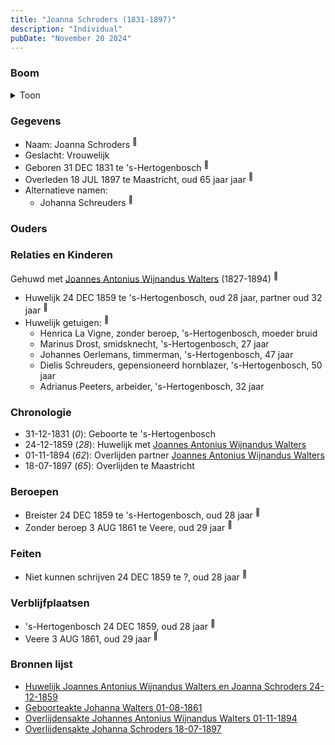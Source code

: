 ```yaml
---
title: "Joanna Schroders (1831-1897)"
description: "Individual"
pubDate: "November 20 2024"
---
```


### Boom
<details><summary>Toon</summary>

![test](https://www.plantuml.com/plantuml/svg/dP3BRi8m44Nt_efHMR12IWYKXo94eK4jwalgQuaSPvguE3RoE48Hujzh86hffekkV3NZE_VCJCbnwwfICLfBlU6Mbv1oiSwjgNGsDyfOS9PhyYtKZXKoGn3I2eKdZUN6rL1YcQAbKuaSMZIktY0xcoeK9u8T0u2PiHdQbqAAjKQYE2wvr9C9H6pFM1kUZb74sCboiJHSQmxFeh36--W2EC5j48HX5xwzhSKiYPB81-m-9Afi3_4uvMczIerp2iT-UWZNoHp2eHTjwjoWTIP7dHeInPc9rfLIAwwpbR26A3KUqRl38InVx_mp6i0zv-Ii58Kx09zJ8i6LTaRBYk1TVce_vg2uSkVSGGJGIg95Vp7xWxTx2G-FRpwnE_WFRsCUzNxZDhJnU8jP9dL-2EerX-cFZeYB80YYFhIKp0jNer9cwp7th3bvfzFyOCqkFmKsHRzmgRu0)
</details>

### Gegevens
- Naam: Joanna Schroders <sup><a href="../s00149/" style="text-decoration:none" title="Huwelijk Joannes Antonius Wijnandus Walters en Joanna Schroders 24-12-1859">:link:</a></sup>
- Geslacht: Vrouwelijk
- Geboren 31 DEC 1831 te 's-Hertogenbosch <sup><a href="../s00149/" style="text-decoration:none" title="Huwelijk Joannes Antonius Wijnandus Walters en Joanna Schroders 24-12-1859">:link:</a></sup>
- Overleden 18 JUL 1897 te Maastricht, oud 65 jaar jaar <sup><a href="../s00214/" style="text-decoration:none" title="Overlijdensakte Johanna Schroders 18-07-1897">:link:</a></sup>
- Alternatieve namen:
  - Johanna Schreuders <sup><a href="../s00211/" style="text-decoration:none" title="Geboorteakte Johanna Walters 01-08-1861 ">:link:</a></sup>

### Ouders

### Relaties en Kinderen

Gehuwd met [Joannes Antonius Wijnandus Walters](../i00103/) (1827-1894) <sup><a href="../s00149/" style="text-decoration:none" title="Huwelijk Joannes Antonius Wijnandus Walters en Joanna Schroders 24-12-1859">:link:</a></sup>
- Huwelijk 24 DEC 1859 te 's-Hertogenbosch, oud 28 jaar, partner oud 32 jaar <sup><a href="../s00149/" style="text-decoration:none" title="Huwelijk Joannes Antonius Wijnandus Walters en Joanna Schroders 24-12-1859">:link:</a></sup>
- Huwelijk getuigen:  <sup><a href="../s00149/" style="text-decoration:none" title="Huwelijk Joannes Antonius Wijnandus Walters en Joanna Schroders 24-12-1859">:link:</a></sup>
  - Henrica La Vigne, zonder beroep, \'s-Hertogenbosch, moeder bruid
  - Marinus Drost, smidsknecht, \'s-Hertogenbosch, 27 jaar
  - Johannes Oerlemans, timmerman, \'s-Hertogenbosch, 47 jaar
  - Dielis Schreuders, gepensioneerd hornblazer, \'s-Hertogenbosch, 50 jaar
  - Adrianus Peeters, arbeider, \'s-Hertogenbosch, 32 jaar

### Chronologie
- 31-12-1831 (<i>0</i>): Geboorte te 's-Hertogenbosch
- 24-12-1859 (<i>28</i>): Huwelijk met [Joannes Antonius Wijnandus Walters](../i00103/)
- 01-11-1894 (<i>62</i>): Overlijden partner [Joannes Antonius Wijnandus Walters](../i00103/)
- 18-07-1897 (<i>65</i>): Overlijden te Maastricht

### Beroepen
- Breister 24 DEC 1859 te 's-Hertogenbosch, oud 28 jaar <sup><a href="../s00149/" style="text-decoration:none" title="Huwelijk Joannes Antonius Wijnandus Walters en Joanna Schroders 24-12-1859">:link:</a></sup>
- Zonder beroep 3 AUG 1861 te Veere, oud 29 jaar <sup><a href="../s00211/" style="text-decoration:none" title="Geboorteakte Johanna Walters 01-08-1861 ">:link:</a></sup>

### Feiten
- Niet kunnen schrijven 24 DEC 1859 te ?, oud 28 jaar <sup><a href="../s00149/" style="text-decoration:none" title="Huwelijk Joannes Antonius Wijnandus Walters en Joanna Schroders 24-12-1859">:link:</a></sup>

### Verblijfplaatsen
- 's-Hertogenbosch  24 DEC 1859, oud 28 jaar  <sup><a href="../s00149/" style="text-decoration:none" title="Huwelijk Joannes Antonius Wijnandus Walters en Joanna Schroders 24-12-1859">:link:</a></sup>
- Veere  3 AUG 1861, oud 29 jaar  <sup><a href="../s00211/" style="text-decoration:none" title="Geboorteakte Johanna Walters 01-08-1861 ">:link:</a></sup>

### Bronnen lijst
- [Huwelijk Joannes Antonius Wijnandus Walters en Joanna Schroders 24-12-1859](../s00149/)
- [Geboorteakte Johanna Walters 01-08-1861 ](../s00211/)
- [Overlijdensakte Johannes Antonius Wijnandus Walters 01-11-1894 ](../s00212/)
- [Overlijdensakte Johanna Schroders 18-07-1897](../s00214/)